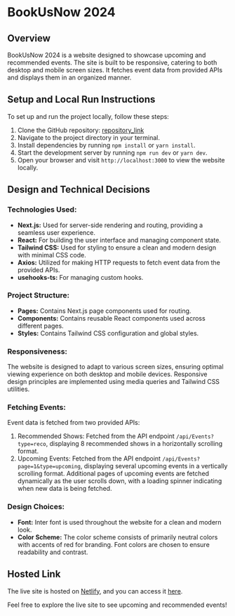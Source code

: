 # BookUsNow 2024

## Overview
BookUsNow 2024 is a website designed to showcase upcoming and recommended events. The site is built to be responsive, catering to both desktop and mobile screen sizes. It fetches event data from provided APIs and displays them in an organized manner.

## Setup and Local Run Instructions
To set up and run the project locally, follow these steps:

1. Clone the GitHub repository: [repository_link]
2. Navigate to the project directory in your terminal.
3. Install dependencies by running `npm install` or `yarn install`.
4. Start the development server by running `npm run dev` or `yarn dev`.
5. Open your browser and visit `http://localhost:3000` to view the website locally.

## Design and Technical Decisions
### Technologies Used:
- **Next.js:** Used for server-side rendering and routing, providing a seamless user experience.
- **React:** For building the user interface and managing component state.
- **Tailwind CSS:** Used for styling to ensure a clean and modern design with minimal CSS code.
- **Axios:** Utilized for making HTTP requests to fetch event data from the provided APIs.
- **usehooks-ts:** For managing custom hooks.

### Project Structure:
- **Pages:** Contains Next.js page components used for routing.
- **Components:** Contains reusable React components used across different pages.
- **Styles:** Contains Tailwind CSS configuration and global styles.

### Responsiveness:
The website is designed to adapt to various screen sizes, ensuring optimal viewing experience on both desktop and mobile devices. Responsive design principles are implemented using media queries and Tailwind CSS utilities.

### Fetching Events:
Event data is fetched from two provided APIs:
1. Recommended Shows: Fetched from the API endpoint `/api/Events?type=reco`, displaying 8 recommended shows in a horizontally scrolling format.
2. Upcoming Events: Fetched from the API endpoint `/api/Events?page=1&type=upcoming`, displaying several upcoming events in a vertically scrolling format. Additional pages of upcoming events are fetched dynamically as the user scrolls down, with a loading spinner indicating when new data is being fetched.

### Design Choices:
- **Font:** Inter font is used throughout the website for a clean and modern look.
- **Color Scheme:** The color scheme consists of primarily neutral colors with accents of red for branding. Font colors are chosen to ensure readability and contrast.

## Hosted Link
The live site is hosted on [Netlify](https://www.netlify.com/), and you can access it [here](https://your-live-site-url.com).

Feel free to explore the live site to see upcoming and recommended events!

[repository_link]: <https://github.com/your-username/bookusnow_2024>
